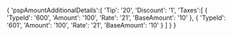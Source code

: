 {
    'pspAmountAdditionalDetails':{
		'Tip': '20',
		'Discount': '1',
		'Taxes':[
			{
				'TypeId': '600',
				'Amount': '100',
				'Rate': '21',
				'BaseAmount': '10'
			},
			{
				'TypeId': '601',
				'Amount': '100',
				'Rate': '21',
				'BaseAmount': '10'
			}
		]
	}
}